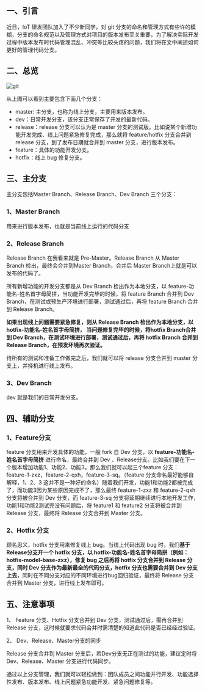 ## 一、引言
近日，IoT 研发团队加入了不少新同学，对 git 分支的命名和管理方式有些许的模糊，分支的命名规范以及管理方式对项目的版本发布至关重要，为了解决实际开发过程中版本发布时代码管理混乱、冲突等比较头疼的问题，我们将在文中阐述如何更好的管理代码分支。

## 二、总览
![git](https://cdn.fkwar.com/4004480246-937c7d2bb6361388.png)

从上图可以看到主要包含下面几个分支：
- master: 主分支，也称为线上分支，主要用来版本发布。
- dev：日常开发分支，该分支正常保存了开发的最新代码。
- release：release 分支可以认为是 master 分支的测试版。比如说某个新增功能开发完成、线上问题紧急修复完成，那么就将 feature/hotfix 分支合并到 release 分支，到了发布日期就合并到 master 分支，进行版本发布。
- feature：具体的功能开发分支。
- hotfix：线上 bug 修复分支。


## 三、主分支
主分支包括Master Branch、Release Branch、Dev Branch 三个分支：

### 1、Master Branch
用来进行版本发布，也就是当前线上运行的代码分支

### 2、Release Branch
Release Branch 在我看来就是 Pre-Master。Release Branch 从 Master Branch 检出，最终会合并到Master Branch，合并后 Master Branch上就是可以发布的代码了。

所有新增功能的开发分支都是从 Dev Branch 检出作为本地分支，以 feature-功能名-姓名首字母简拼，当功能开发完毕的时候，将 feature Branch 合并到 Dev Branch，在测试或预生产环境进行部署，测试通过后，再将 feature Branch 合并到 Release Branch。

**如果出现线上问题需要紧急修复，则从 Release Branch 检出作为本地分支，以 hotfix-功能名-姓名首字母简拼， 当问题修复完毕的时候，将hotfix Branch合并到 Dev Branch，在测试环境进行部署，测试通过后，再将 hotfix Branch 合并到 Release Branch，在预发环境再次验证。**

待所有的测试和准备工作做完之后，我们就可以将 release 分支合并到 master 分支上，并择机进行线上发布。

### 3、Dev Branch
dev 就是我们的日常开发分支。

## 四、辅助分支
### 1、Feature分支
feature 分支用来开发具体的功能，一般 fork 自 Dev 分支，以 **feature-功能名-姓名首字母简拼** 进行命名，最终合并到 Dev 、Release分支。比如我们要在下一个版本增加功能1、功能2、功能3。那么我们就可以起三个feature 分支：feature-1-zxz，feature-2-qxh，feature-3-sq。（feature 分支命名最好能够自解释，1、2、3 这并不是一种好的命名）随着我们开发，功能1和功能2都被完成了，而功能3因为某些原因完成不了，那么最终 feature-1-zxz 和 feature-2-qxh 分支将被合并到 Dev 分支，而 feature-3-sq 分支将延期继续进行本地开发工作，功能1和功能2测试完没有问题后，将 feature1 和 feature2 分支将被合并到 Release 分支，最终将 Release 分支合并到 Master 分支。

### 2、Hotfix 分支
顾名思义，hotfix 分支用来修复线上 bug。当线上代码出现 bug 时，我们**基于 Release分支开一个 hotfix 分支，以 hotfix-功能名-姓名首字母简拼（例如：hotfix-model-base-zxz），修复 bug 之后再将 hotfix 分支合并到 Release 分支，同时 Dev 分支作为最新最全的代码分支，hotfix 分支也需要合并到 Dev 分支上去**，同时在不同分支对应的不同环境进行bug回归验证，最终将 Release 分支合并到 Master 分支，进行线上发布即可。

## 五、注意事项
1、 Feature 分支、Hotfix 分支合并到 Dev 分支，测试通过后，需再合并到 Release 分支，这时候就要求代码合并时需清楚的知道此代码是否已经经过验证。

2、 Dev、Release、Master分支的同步

Release 分支合并到 Master 分支后，若Dev分支无正在测试的功能，建议定时将 Dev、Release、Master 分支进行代码同步。

通过以上分支管理，我们就可以轻松做到：团队成员之间功能并行开发、功能选择性发布、版本发布、线上问题紧急功能开发、紧急问题修复等。
